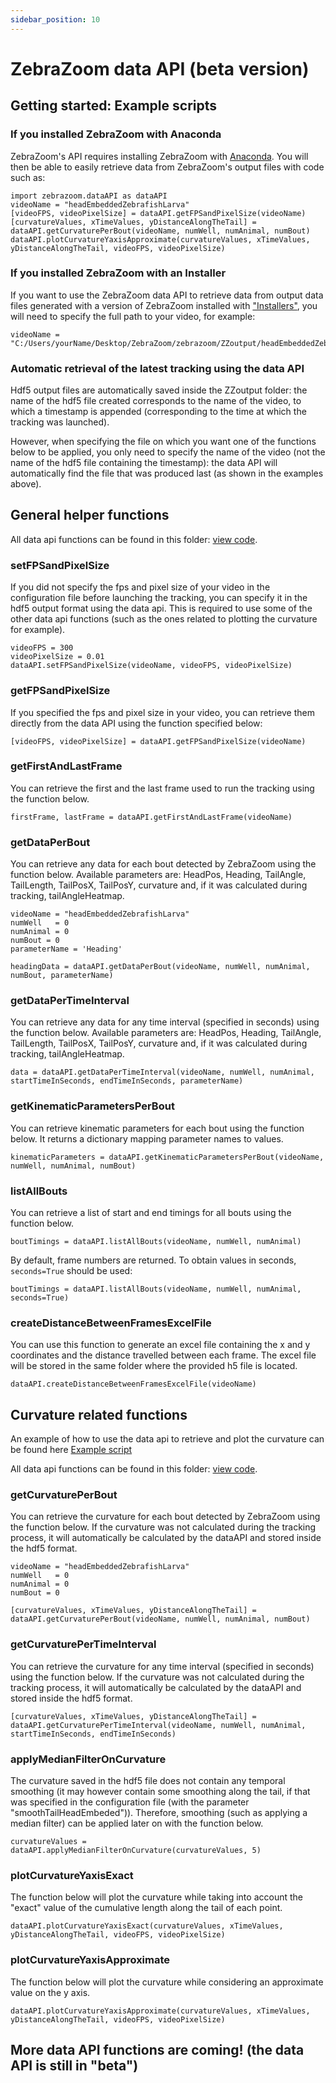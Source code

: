 ```yaml
---
sidebar_position: 10
---
```


# ZebraZoom data API (beta version)

## Getting started: Example scripts

### If you installed ZebraZoom with Anaconda

ZebraZoom's API requires installing ZebraZoom with [Anaconda](/docs/gettingStarted/installation#general-method). You will then be able to easily retrieve data from ZebraZoom's output files with code such as:

```
import zebrazoom.dataAPI as dataAPI
videoName = "headEmbeddedZebrafishLarva"
[videoFPS, videoPixelSize] = dataAPI.getFPSandPixelSize(videoName)
[curvatureValues, xTimeValues, yDistanceAlongTheTail] = dataAPI.getCurvaturePerBout(videoName, numWell, numAnimal, numBout)
dataAPI.plotCurvatureYaxisApproximate(curvatureValues, xTimeValues, yDistanceAlongTheTail, videoFPS, videoPixelSize)
```

### If you installed ZebraZoom with an Installer

If you want to use the ZebraZoom data API to retrieve data from output data files generated with a version of ZebraZoom installed with ["Installers"](/docs/gettingStarted/installation#using-installers-recommended-method), you will need to specify the full path to your video, for example:

```
videoName = "C:/Users/yourName/Desktop/ZebraZoom/zebrazoom/ZZoutput/headEmbeddedZebrafishLarva"
```

### Automatic retrieval of the latest tracking using the data API

Hdf5 output files are automatically saved inside the ZZoutput folder: the name of the hdf5 file created corresponds to the name of the video, to which a timestamp is appended (corresponding to the time at which the tracking was launched).

However, when specifying the file on which you want one of the functions below to be applied, you only need to specify the name of the video (not the name of the hdf5 file containing the timestamp): the data API will automatically find the file that was produced last (as shown in the examples above).


## General helper functions

All data api functions can be found in this folder: [view code](https://github.com/oliviermirat/ZebraZoom/tree/master/zebrazoom/dataAPI).

### setFPSandPixelSize

If you did not specify the fps and pixel size of your video in the configuration file before launching the tracking, you can specify it in the hdf5 output format using the data api. This is required to use some of the other data api functions (such as the ones related to plotting the curvature for example).

```
videoFPS = 300
videoPixelSize = 0.01
dataAPI.setFPSandPixelSize(videoName, videoFPS, videoPixelSize)
```

### getFPSandPixelSize

If you specified the fps and pixel size in your video, you can retrieve them directly from the data API using the function specified below:

```
[videoFPS, videoPixelSize] = dataAPI.getFPSandPixelSize(videoName)
```

### getFirstAndLastFrame

You can retrieve the first and the last frame used to run the tracking using the function below.

```
firstFrame, lastFrame = dataAPI.getFirstAndLastFrame(videoName)
```

### getDataPerBout

You can retrieve any data for each bout detected by ZebraZoom using the function below. Available parameters are: HeadPos, Heading, TailAngle, TailLength, TailPosX, TailPosY, curvature and, if it was calculated during tracking, tailAngleHeatmap.

```
videoName = "headEmbeddedZebrafishLarva"
numWell   = 0
numAnimal = 0
numBout = 0
parameterName = 'Heading'

headingData = dataAPI.getDataPerBout(videoName, numWell, numAnimal, numBout, parameterName)
```

### getDataPerTimeInterval

You can retrieve any data for any time interval (specified in seconds) using the function below. Available parameters are: HeadPos, Heading, TailAngle, TailLength, TailPosX, TailPosY, curvature and, if it was calculated during tracking, tailAngleHeatmap.

```
data = dataAPI.getDataPerTimeInterval(videoName, numWell, numAnimal, startTimeInSeconds, endTimeInSeconds, parameterName)
```

### getKinematicParametersPerBout

You can retrieve kinematic parameters for each bout using the function below. It returns a dictionary mapping parameter names to values.

```
kinematicParameters = dataAPI.getKinematicParametersPerBout(videoName, numWell, numAnimal, numBout)
```

### listAllBouts

You can retrieve a list of start and end timings for all bouts using the function below.

```
boutTimings = dataAPI.listAllBouts(videoName, numWell, numAnimal)
```

By default, frame numbers are returned. To obtain values in seconds, `seconds=True` should be used:

```
boutTimings = dataAPI.listAllBouts(videoName, numWell, numAnimal, seconds=True)
```

### createDistanceBetweenFramesExcelFile

You can use this function to generate an excel file containing the x and y coordinates and the distance travelled between each frame. The excel file will be stored in the same folder where the provided h5 file is located.

```
dataAPI.createDistanceBetweenFramesExcelFile(videoName)
```

## Curvature related functions

An example of how to use the data api to retrieve and plot the curvature can be found here [Example script](https://github.com/oliviermirat/ZebraZoom/blob/master/readAndAnalyzeZZoutputWithPython/exampleDataAPI_curvature.py)

All data api functions can be found in this folder: [view code](https://github.com/oliviermirat/ZebraZoom/tree/master/zebrazoom/dataAPI).

### getCurvaturePerBout

You can retrieve the curvature for each bout detected by ZebraZoom using the function below. If the curvature was not calculated during the tracking process, it will automatically be calculated by the dataAPI and stored inside the hdf5 format.

```
videoName = "headEmbeddedZebrafishLarva"
numWell   = 0
numAnimal = 0
numBout = 0

[curvatureValues, xTimeValues, yDistanceAlongTheTail] = dataAPI.getCurvaturePerBout(videoName, numWell, numAnimal, numBout)
```

### getCurvaturePerTimeInterval

You can retrieve the curvature for any time interval (specified in seconds) using the function below. If the curvature was not calculated during the tracking process, it will automatically be calculated by the dataAPI and stored inside the hdf5 format.

```
[curvatureValues, xTimeValues, yDistanceAlongTheTail] = dataAPI.getCurvaturePerTimeInterval(videoName, numWell, numAnimal, startTimeInSeconds, endTimeInSeconds)
```

### applyMedianFilterOnCurvature

The curvature saved in the hdf5 file does not contain any temporal smoothing (it may however contain some smoothing along the tail, if that was specified in the configuration file (with the parameter "smoothTailHeadEmbeded")). Therefore, smoothing (such as applying a median filter) can be applied later on with the function below.

```
curvatureValues = dataAPI.applyMedianFilterOnCurvature(curvatureValues, 5)
```

### plotCurvatureYaxisExact

The function below will plot the curvature while taking into account the "exact" value of the cumulative length along the tail of each point.

```
dataAPI.plotCurvatureYaxisExact(curvatureValues, xTimeValues, yDistanceAlongTheTail, videoFPS, videoPixelSize)
```

### plotCurvatureYaxisApproximate

The function below will plot the curvature while considering an approximate value on the y axis.

```
dataAPI.plotCurvatureYaxisApproximate(curvatureValues, xTimeValues, yDistanceAlongTheTail, videoFPS, videoPixelSize)
```

## More data API functions are coming! (the data API is still in "beta")
